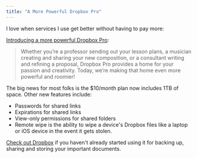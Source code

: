 ```yaml
---
title: "A More Powerful Dropbox Pro"
---
```

<p>I love when services I use get better without having to pay more:</p>
<p><a href="https://blog.dropbox.com/2014/08/introducing-more-powerful-dropbox-pro/">Introducing a more powerful Dropbox Pro</a>:</p>
<blockquote><p>
  Whether you’re a professor sending out your lesson plans, a musician creating and sharing your new composition, or a consultant writing and refining a proposal, Dropbox Pro provides a home for your passion and creativity. Today, we’re making that home even more powerful and roomier!
</p></blockquote>
<p>The big news for most folks is the $10/month plan now includes 1TB of space. Other new features include:</p>
<ul>
<li>Passwords for shared links</li>
<li>Expirations for shared links</li>
<li>View-only permissions for shared folders</li>
<li>Remote wipe is the ability to wipe a device's Dropbox files like a laptop or iOS device in the event it gets stolen.</li>
</ul>
<p><a href="https://db.tt/czHe7sK">Check out Dropbox</a> if you haven't already started using it for backing up, sharing and storing your important documents.</p>
